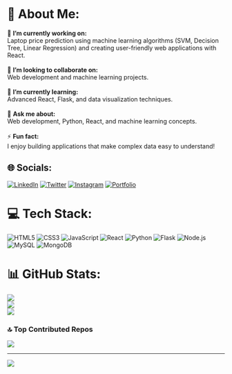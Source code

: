 # 💫 About Me:
🔭 **I’m currently working on:**  
Laptop price prediction using machine learning algorithms (SVM, Decision Tree, Linear Regression) and creating user-friendly web applications with React.<br><br>👯 **I’m looking to collaborate on:**  
Web development and machine learning projects.<br><br>🌱 **I’m currently learning:**  
Advanced React, Flask, and data visualization techniques.<br><br>💬 **Ask me about:**  
Web development, Python, React, and machine learning concepts.<br><br>⚡ **Fun fact:**  
I enjoy building applications that make complex data easy to understand!

## 🌐 Socials:
[![LinkedIn](https://img.shields.io/badge/LinkedIn-%230077B5.svg?logo=linkedin&logoColor=white)](https://linkedin.com/in/ritush-prajapati) 
[![Twitter](https://img.shields.io/badge/Twitter-%231DA1F2.svg?logo=twitter&logoColor=white)](https://twitter.com/your-profile) 
[![Instagram](https://img.shields.io/badge/Instagram-%23E4405F.svg?logo=instagram&logoColor=white)](https://instagram.com/your-profile) 
[![Portfolio](https://img.shields.io/badge/Portfolio-%23FF5722.svg?logo=web&logoColor=white)](https://yourportfolio.com)

# 💻 Tech Stack:
![HTML5](https://img.shields.io/badge/html5-%23E34F26.svg?style=for-the-badge&logo=html5&logoColor=white) 
![CSS3](https://img.shields.io/badge/css3-%231572B6.svg?style=for-the-badge&logo=css3&logoColor=white) 
![JavaScript](https://img.shields.io/badge/javascript-%23323330.svg?style=for-the-badge&logo=javascript&logoColor=%23F7DF1E) 
![React](https://img.shields.io/badge/react-%2320232a.svg?style=for-the-badge&logo=react&logoColor=%2361DAFB) 
![Python](https://img.shields.io/badge/python-3670A0?style=for-the-badge&logo=python&logoColor=ffdd54) 
![Flask](https://img.shields.io/badge/flask-%23000000.svg?style=for-the-badge&logo=flask&logoColor=white) 
![Node.js](https://img.shields.io/badge/node.js-6DA55F?style=for-the-badge&logo=node.js&logoColor=white) 
![MySQL](https://img.shields.io/badge/mysql-%2300f.svg?style=for-the-badge&logo=mysql&logoColor=white) 
![MongoDB](https://img.shields.io/badge/mongodb-%234ea94b.svg?style=for-the-badge&logo=mongodb&logoColor=white)

# 📊 GitHub Stats:
![](https://github-readme-stats.vercel.app/api?username=Ritushprzpt&theme=radical&hide_border=false&include_all_commits=true&count_private=true)<br/>
![](https://github-readme-streak-stats.herokuapp.com/?user=Ritushprzpt&theme=radical&hide_border=false)<br/>
![](https://github-readme-stats.vercel.app/api/top-langs/?username=Ritushprzpt&theme=radical&hide_border=false&layout=compact)

### 🔝 Top Contributed Repos
![](https://github-contributor-stats.vercel.app/api?username=Ritushprzpt&limit=5&theme=tokyonight&combine_all_yearly_contributions=true)

---
[![](https://visitcount.itsvg.in/api?id=Ritushprzpt&icon=0&color=6)](https://visitcount.itsvg.in)

<!-- Proudly created with GPRM ( https://gprm.itsvg.in ) -->
